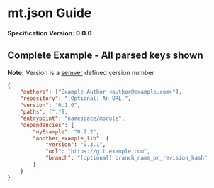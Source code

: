 # mt.json Guide

#### Specification Version: **0.0.0**

## Complete Example - All parsed keys shown

**Note:** Version is a [semver](http://semver.org/) defined version number

```json
{
    "authors": ["Example Author <author@example.com>"],
    "repository": "[Optional] An URL.",
    "version": "0.1.0",
    "paths": ["."],
    "entrypoint": "namespace/module",
    "dependencies": {
        "myExample": "0.2.2",
        "another_example_lib": {
            "version": "0.3.1",
            "url": "https://git.example.com",
            "branch": "[optional] branch_name_or_revision_hash"
        }
    }
}
```
